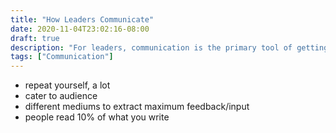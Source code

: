 ```yaml
---
title: "How Leaders Communicate"
date: 2020-11-04T23:02:16-08:00
draft: true
description: "For leaders, communication is the primary tool of getting work done. How should they do it so that they are effective?"
tags: ["Communication"]
---
```

- repeat yourself, a lot
- cater to audience
- different mediums to extract maximum feedback/input
- people read 10% of what you write